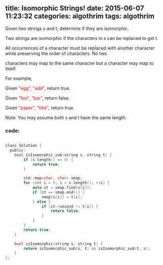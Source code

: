 title:  Isomorphic Strings!
date:   2015-06-07 11:23:32
categories: algothrim
tags: algothrim
---


Given two strings s and t, determine if they are isomorphic.


Two strings are isomorphic if the characters in s can be replaced to get t.


All occurrences of a character must be replaced with another character while preserving the order of characters. No two

characters may map to the same character but a character may map to itself.


For example,

Given <font color=red>"egg", "add"</font>, return true.


Given <font color=red>"foo", "bar"</font>, return false.


Given <font color=red>"paper", "title"</font>, return true.


Note:
You may assume both s and t have the same length.


### code:

``` c

class Solution {
  public:
    bool isIsomorphic_sub(string s, string t) {
        if (s.length() == 0) {
            return true;
        }

        std::map<char, char> smap;
        for (int i = 0; i < s.length(); ++i) {
            auto it = smap.find(s[i]);
            if (it == smap.end()) {
                smap[s[i]] = t[i];
            } else {
                if (it->second != t[i]) {
                    return false;
                }
            }
        }
        return true;
    }

    bool isIsomorphic(string s, string t) {
        return isIsomorphic_sub(s, t) && isIsomorphic_sub(t, s);
    }
};

```